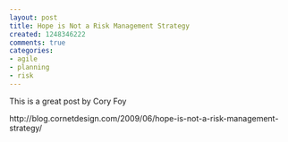 ```yaml
---
layout: post
title: Hope is Not a Risk Management Strategy
created: 1248346222
comments: true
categories:
- agile
- planning
- risk
---
```

<p>
This is a great post by Cory Foy
</p>
<p>
http://blog.cornetdesign.com/2009/06/hope-is-not-a-risk-management-strategy/
</p>
<p>
&nbsp;
</p>
